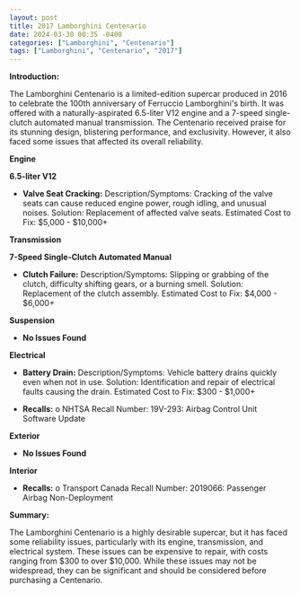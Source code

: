 ```yaml
---
layout: post
title: 2017 Lamborghini Centenario
date: 2024-03-30 00:35 -0400
categories: ["Lamborghini", "Centenario"]
tags: ["Lamborghini", "Centenario", "2017"]
---
```

**Introduction:**

The Lamborghini Centenario is a limited-edition supercar produced in 2016 to celebrate the 100th anniversary of Ferruccio Lamborghini's birth. It was offered with a naturally-aspirated 6.5-liter V12 engine and a 7-speed single-clutch automated manual transmission. The Centenario received praise for its stunning design, blistering performance, and exclusivity. However, it also faced some issues that affected its overall reliability.

**Engine**

**6.5-liter V12**

* **Valve Seat Cracking:**
Description/Symptoms: Cracking of the valve seats can cause reduced engine power, rough idling, and unusual noises.
Solution: Replacement of affected valve seats.
Estimated Cost to Fix: $5,000 - $10,000+

**Transmission**

**7-Speed Single-Clutch Automated Manual**

* **Clutch Failure:**
Description/Symptoms: Slipping or grabbing of the clutch, difficulty shifting gears, or a burning smell.
Solution: Replacement of the clutch assembly.
Estimated Cost to Fix: $4,000 - $6,000+

**Suspension**

* **No Issues Found**

**Electrical**

* **Battery Drain:**
Description/Symptoms: Vehicle battery drains quickly even when not in use.
Solution: Identification and repair of electrical faults causing the drain.
Estimated Cost to Fix: $300 - $1,000+

* **Recalls:**
o NHTSA Recall Number: 19V-293: Airbag Control Unit Software Update

**Exterior**

* **No Issues Found**

**Interior**

* **Recalls:**
o Transport Canada Recall Number: 2019066: Passenger Airbag Non-Deployment

**Summary:**

The Lamborghini Centenario is a highly desirable supercar, but it has faced some reliability issues, particularly with its engine, transmission, and electrical system. These issues can be expensive to repair, with costs ranging from $300 to over $10,000. While these issues may not be widespread, they can be significant and should be considered before purchasing a Centenario.
